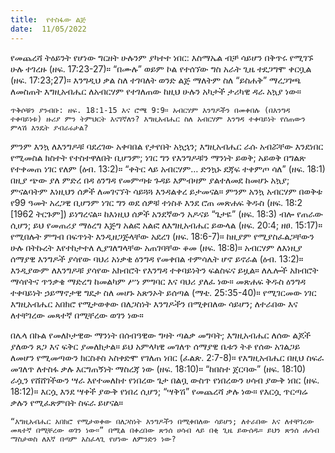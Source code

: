 ```yaml
---
title:  የተስፋው ልጅ
date:  11/05/2022
---
```


የመጨረሻ ትዕይንት የሆነው ግርዘት ሁሉንም ያካተተ ነበር: እስማኤል ብቻ ሳይሆን በቅጥሩ የሚገኙ ሁሉ ተገረዙ (ዘፍ. 17:23-27)። “በሙሉ” ወይም ኮል የተሰኘው ግስ አራት ጊዜ ተደጋግሞ ቀርቧል (ዘፍ. 17:23;27)። እንግዲህ ቃል ስለ ተገባለት ወንድ ልጅ ማለትም ስለ “ይስሐቅ” ማረጋገጫ ለመስጠት እግዚአብሔር ለአብርሃም የተገለጠው ከዚህ ሁሉን አካታች ታሪካዊ ዳራ አኳያ ነው።

`ጥቅሶቹን ያንብቡ: ዘፍ. 18:1-15 እና ሮሜ 9:9። አብርሃም እንግዶችን በመቀበሉ (በእንግዳ ተቀባይነቱ) ዙሪያ ምን ትምህርት እናገኛለን? እግዚአብሔር ስለ አብርሃም እንግዳ ተቀባይነት የሰጠውን ምላሽ እንዴት ያብራሩታል?`

ምንም እንኳ ለእንግዶቹ ባደረገው አቀባበል የታየበት አኳኋን; እግዚአብሔር ራሱ አብሯቸው እንደነበር የሚመስል ክስተት የተስተዋለበት ቢሆንም; ነገር ግን የእንግዶቹን ማንነት ይወቅ; አይወቅ በግልጽ የተቀመጠ ነገር የለም (ዕብ. 13:2)። “ቀትር ላይ አብርሃም… ድንኳኑ ደጃፍ ተቀምጦ ሳለ” (ዘፍ. 18:1) በዚያ ጭው ያለ ምድረ በዳ ዕንግዳ የመምጣቱ ጉዳይ እምብዛም ያልተለመደ ከመሆኑ አኳያ; ምናልባትም እነዚህን ሰዎች ለመገናኘት ሳይጓጓ እንዳልቀረ ይታመናል። ምንም አንኳ አብርሃም በወቅቱ የ99 ዓመት አረጋዊ ቢሆንም ነገር ግን ወደ ሰዎቹ ተነስቶ እንደ ሮጠ መጽሐፍ ቅዱስ (ዘፍ. 18:2 [1962 ትርጉም]) ይነግረናል። ከእነዚህ ሰዎች አንደኛውን አዶናይ “ጌታዬ” (ዘፍ. 18:3) ብሎ የጠራው ሲሆን; ይህ የመጠሪያ ማዕረግ እጅግ አልፎ አልፎ ለእግዚአብሔር ይውላል (ዘፍ. 20:4; ዘፀ. 15:17)። የሚበሉት ምግብ በፍጥነት እንዲዘጋጅላቸው አደረገ (ዘፍ. 18:6-7)። ከዚያም የሚያስፈልጋቸውን ሁሉ በትኩረት እየተከታተለ ሊያገለግላቸው አጠገባቸው ቆመ (ዘፍ. 18:8)። አብርሃም ለእነዚያ ሰማያዊ እንግዶች ያሳየው ባህሪ አነቃቂ ዕንግዳ የመቀበል ተምሳሌት ሆኖ ይኖራል (ዕብ. 13:2)። እንዲያውም ለእንግዶቹ ያሳየው አክብሮት የእንግዳ ተቀባይነትን ፍልስፍና ይዟል። ለሌሎች አክብሮት ማሳየትና ጥንቃቄ ማድረግ ከመልካም ሥነ ምግባር እና ባህሪ ያለፈ ነው። መጽሐፍ ቅዱስ ዕንግዳ ተቀባይነት ኃይማኖታዊ ግዴታ ስለ መሆኑ አጽንኦት ይሰጣል (ማቴ. 25:35-40)። የሚገርመው ነገር እግዚአብሔር አበክሮ የሚታወቀው በለጋስነት እንግዶችን በሚቀበለው ሳይሆን; ለተራበው እና ለተቸገረው መጻተኛ በሚቸረው ወገን ነው።

በሌላ በኩል የመለኮታዊው ማንነት በሰብዓዊው ግዛት ጣልቃ መግባት; እግዚአብሔር ለሰው ልጆች ያለውን ጸጋ እና ፍቅር ያመለክታል። ይህ  አምላካዊ መገለጥ ሰማያዊ ቤቱን ትቶ የሰው አገልጋይ ለመሆን የሚመጣውን ክርስቶስ አስቀድሞ የገለጠ ነበር (ፈልጵ. 2:7-8)። የእግዚአብሔር በዚህ ስፍራ መገለጥ ለተስፋ ቃሉ እርግጠኝነት ማስረጃ ነው (ዘፍ. 18:10)። “ከበስተ ጀርባው” (ዘፍ. 18:10) ራሷን የሸሸገችውን ሣራ እየተመለከተ የነበረው ጌታ በልቧ ውስጥ የነበረውን ሀሳብ ያውቅ ነበር (ዘፍ. 18:12)። እርሷ እንደ ሣቀች ያውቅ የነበረ ሲሆን; “ሣቅሽ” የመጨረሻ ቃሉ ነው። የእርሷ ጥርጣሬ ቃሉን የሚፈጽምበት ስፍራ ይሆናል።

`“እግዚአብሔር አበክሮ የሚታወቀው በለጋስነት እንግዶችን በሚቀበለው ሳይሆን; ለተራበው እና ለተቸገረው መጻተኛ በሚቸረው ወገን ነው።” በሚል በቀረበው ጽንሰ ሀሳብ ላይ በቂ ጊዜ ይውሰዱ። ይህን ጽንሰ ሐሳብ ማስታወስ ለእኛ በጣም አስፈላጊ የሆነው ለምንድን ነው?`